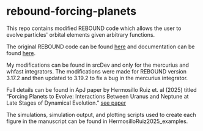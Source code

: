 # rebound-forcing-planets
This repo contains modified REBOUND code which allows the user to evolve particles' orbital elements given arbitrary functions. 

The original REBOUND code can be found [here](https://github.com/hannorein/rebound) and documentation can be found [here](https://rebound.readthedocs.io/en/latest/). 

My modifications can be found in srcDev and only for the mercurius and whfast integrators. The modifications were made for REBOUND version 3.17.2 and then updated to 3.19.2 to fix a bug in the mercurius integrator. 

Full details can be found in ApJ paper by Hermosillo Ruiz et. al (2025) titled “Forcing Planets to Evolve: Interactions Between Uranus and Neptune at Late Stages of Dynamical Evolution.” [see paper](https://ui.adsabs.harvard.edu/abs/2025ApJ...987..125H/abstract)

The simulations, simulation output, and plotting scripts used to create each figure in the manuscript can be found in HermosilloRuiz2025_examples.
